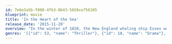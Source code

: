```yaml
---
id: 7e6e3a5b-f080-4fb3-8b43-5650ce756105
blueprint: movie
title: 'In the Heart of the Sea'
release_date: '2015-11-20'
overview: "In the winter of 1820, the New England whaling ship Essex was assaulted by something no one could believe: a whale of mammoth size and will, and an almost human sense of vengeance.  The real-life maritime disaster would inspire Herman Melville’s Moby Dick.\_ But that told only half the story.\_ “Heart of the Sea” reveals the encounter’s harrowing aftermath, as the ship’s surviving crew is pushed to their limits and forced to do the unthinkable to stay alive.\_ Braving storms, starvation, panic and despair, the men will call into question their deepest beliefs, from the value of their lives to the morality of their trade, as their captain searches for direction on the open sea and his first mate still seeks to bring the great whale down."
genres: '[{"id": 53, "name": "Thriller"}, {"id": 18, "name": "Drama"}, {"id": 12, "name": "Adventure"}, {"id": 28, "name": "Action"}, {"id": 36, "name": "History"}]'
---
```

